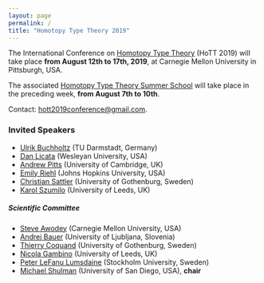 ```yaml
---
layout: page
permalink: /
title: "Homotopy Type Theory 2019"
---
```


The International Conference on [Homotopy Type
Theory](https://homotopytypetheory.org) (HoTT 2019) will take place **from August 12th to 17th,
2019**, at Carnegie Mellon University in Pittsburgh, USA.

The associated [Homotopy Type Theory Summer
School](https://hott.github.io/HoTT-2019/summer-school/) will take place in the preceding week, **from August 7th to 10th**.

Contact: [hott2019conference@gmail.com](mailto:hott2019conference@gmail.com).

### Invited Speakers

* [Ulrik Buchholtz](https://www2.mathematik.tu-darmstadt.de/~buchholtz/) (TU Darmstadt, Germany)
* [Dan Licata](http://dlicata.web.wesleyan.edu) (Wesleyan University, USA)
* [Andrew Pitts](https://www.cl.cam.ac.uk/~amp12/) (University of Cambridge, UK)
* [Emily Riehl](http://www.math.jhu.edu/~eriehl/) (Johns Hopkins University, USA)
* [Christian Sattler](https://www.chalmers.se/en/staff/Pages/sattler.aspx) (University of Gothenburg, Sweden)
* [Karol Szumilo](http://www1.maths.leeds.ac.uk/~pmtks/) (University of Leeds, UK)

##### Scientific Committee

* [Steve Awodey](https://www.andrew.cmu.edu/user/awodey/) (Carnegie Mellon University, USA)
* [Andrej Bauer](http://www.andrej.com/) (University of Ljubljana, Slovenia)
* [Thierry Coquand](http://www.cse.chalmers.se/~coquand/) (University of Gothenburg, Sweden)
* [Nicola Gambino](http://www1.maths.leeds.ac.uk/~pmtng/) (University of Leeds, UK)
* [Peter LeFanu Lumsdaine](http://peterlefanulumsdaine.com) (Stockholm University, Sweden)
* [Michael Shulman](http://home.sandiego.edu/~shulman/) (University of San Diego, USA), **chair**
